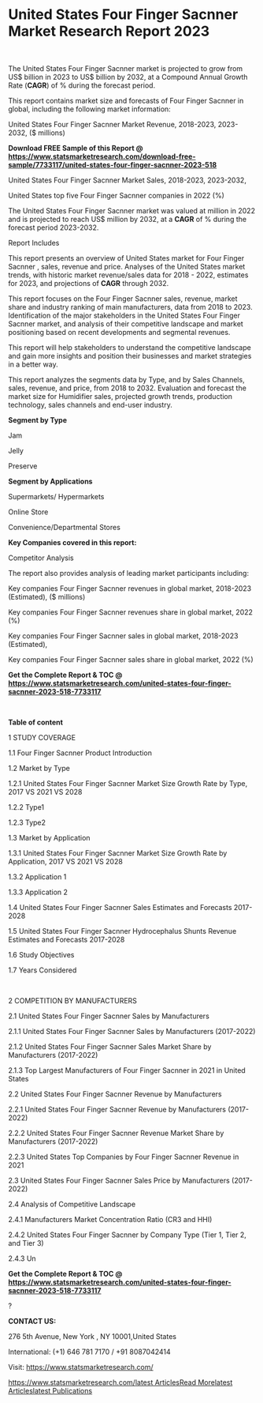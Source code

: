 <h1>United States Four Finger Sacnner Market Research Report 2023</h1><br/><p>The United States Four Finger Sacnner market is projected to grow from US$ billion in 2023 to US$ billion by 2032, at a Compound Annual Growth Rate (<strong>CAGR</strong>) of % during the forecast period.</p>
 
 
 
 <p>This report contains market size and forecasts of Four Finger Sacnner in global, including the following market information:</p>
 
 
 
 <p>United States Four Finger Sacnner Market Revenue, 2018-2023, 2023-2032, ($ millions)</p>
 
 
 
 <p><strong>Download FREE Sample of this Report @ <a href="https://www.statsmarketresearch.com/download-free-sample/7733117/united-states-four-finger-sacnner-2023-518">https://www.statsmarketresearch.com/download-free-sample/7733117/united-states-four-finger-sacnner-2023-518</a></strong></p>
 
 
 
 <p>United States Four Finger Sacnner Market Sales, 2018-2023, 2023-2032,</p>
 
 
 
 <p>United States top five Four Finger Sacnner companies in 2022 (%)</p>
 
 
 
 <p>The United States Four Finger Sacnner market was valued at million in 2022 and is projected to reach US$ million by 2032, at a <strong>CAGR</strong> of % during the forecast period 2023-2032.</p>
 
 
 
 <p>Report Includes</p>
 
 
 
 <p>This report presents an overview of United States market for Four Finger Sacnner , sales, revenue and price. Analyses of the United States market trends, with historic market revenue/sales data for 2018 - 2022, estimates for 2023, and projections of <strong>CAGR</strong> through 2032.</p>
 
 
 
 <p>This report focuses on the Four Finger Sacnner sales, revenue, market share and industry ranking of main manufacturers, data from 2018 to 2023. Identification of the major stakeholders in the United States Four Finger Sacnner market, and analysis of their competitive landscape and market positioning based on recent developments and segmental revenues.</p>
 
 
 
 <p>This report will help stakeholders to understand the competitive landscape and gain more insights and position their businesses and market strategies in a better way.</p>
 
 
 
 <p>This report analyzes the segments data by Type, and by Sales Channels, sales, revenue, and price, from 2018 to 2032. Evaluation and forecast the market size for Humidifier sales, projected growth trends, production technology, sales channels and end-user industry.</p>
 
 
 
 <p><strong>Segment by Type</strong></p>
 
 
 
 <p>Jam</p>
 
 
 
 <p>Jelly</p>
 
 
 
 <p>Preserve</p>
 
 
 
 <p><strong>Segment <strong><strong>by Applications</strong></strong></strong></p>
 
 
 
 <p>Supermarkets/ Hypermarkets</p>
 
 
 
 <p>Online Store</p>
 
 
 
 <p>Convenience/Departmental Stores</p>
 
 
 
 <p><strong>Key Companies covered in this report:</strong></p>
 
 
 
 <p>Competitor Analysis</p>
 
 
 
 <p>The report also provides analysis of leading market participants including:</p>
 
 
 
 <p>Key companies Four Finger Sacnner revenues in global market, 2018-2023 (Estimated), ($ millions)</p>
 
 
 
 <p>Key companies Four Finger Sacnner revenues share in global market, 2022 (%)</p>
 
 
 
 <p>Key companies Four Finger Sacnner sales in global market, 2018-2023 (Estimated),</p>
 
 
 
 <p>Key companies Four Finger Sacnner sales share in global market, 2022 (%)</p>
 
 
 
 <div><b>Get the Complete Report & TOC @ <a href="https://www.statsmarketresearch.com/united-states-four-finger-sacnner-2023-518-7733117">https://www.statsmarketresearch.com/united-states-four-finger-sacnner-2023-518-7733117</a></b></div>
 
 
 
 <p><br />
 
 <b>Table of content</b></p>
 
 
 
 <p>1 STUDY COVERAGE<br />
 
 1.1 Four Finger Sacnner Product Introduction<br />
 
 1.2 Market by Type<br />
 
 1.2.1 United States Four Finger Sacnner Market Size Growth Rate by Type, 2017 VS 2021 VS 2028<br />
 
 1.2.2 Type1<br />
 
 1.2.3 Type2<br />
 
 1.3 Market by Application<br />
 
 1.3.1 United States Four Finger Sacnner Market Size Growth Rate by Application, 2017 VS 2021 VS 2028<br />
 
 1.3.2 Application 1<br />
 
 1.3.3 Application 2<br />
 
 1.4 United States Four Finger Sacnner Sales Estimates and Forecasts 2017-2028<br />
 
 1.5 United States Four Finger Sacnner Hydrocephalus Shunts Revenue Estimates and Forecasts 2017-2028<br />
 
 1.6 Study Objectives<br />
 
 1.7 Years Considered<br />
 
 <br />
 
 2 COMPETITION BY MANUFACTURERS<br />
 
 2.1 United States Four Finger Sacnner Sales by Manufacturers<br />
 
 2.1.1 United States Four Finger Sacnner Sales by Manufacturers (2017-2022)<br />
 
 2.1.2 United States Four Finger Sacnner Sales Market Share by Manufacturers (2017-2022)<br />
 
 2.1.3 Top Largest Manufacturers of Four Finger Sacnner in 2021 in United States<br />
 
 2.2 United States Four Finger Sacnner Revenue by Manufacturers<br />
 
 2.2.1 United States Four Finger Sacnner Revenue by Manufacturers (2017-2022)<br />
 
 2.2.2 United States Four Finger Sacnner Revenue Market Share by Manufacturers (2017-2022)<br />
 
 2.2.3 United States Top Companies by Four Finger Sacnner Revenue in 2021<br />
 
 2.3 United States Four Finger Sacnner Sales Price by Manufacturers (2017-2022)<br />
 
 2.4 Analysis of Competitive Landscape<br />
 
 2.4.1 Manufacturers Market Concentration Ratio (CR3 and HHI)<br />
 
 2.4.2 United States Four Finger Sacnner by Company Type (Tier 1, Tier 2, and Tier 3)<br />
 
 2.4.3 Un</p>
 
 
 
 <div><b>Get the Complete Report & TOC @ <a href="https://www.statsmarketresearch.com/united-states-four-finger-sacnner-2023-518-7733117">https://www.statsmarketresearch.com/united-states-four-finger-sacnner-2023-518-7733117</a></b></div>
 
 
 
 <p>? </p>
 
 
 
 <p><b>CONTACT US:</b><br />
 
 276 5th Avenue, New York , NY 10001,United States<br />
 
 International: (+1) 646 781 7170 / +91 8087042414<br />
 
 Visit: <a href="https://www.statsmarketresearch.com/">https://www.statsmarketresearch.com/</a><br />
 
 <a href="https://gyeongbokgung.com">https://www.statsmarketresearch.com/</a><a href="https://hallyeomaritime.com">latest Articles</a><a href="https://jingwansa.com">Read More</a><a href="https://nguoiviet.jp/">latest Articles</a><a href="https://www.intelmarketresearch.com/">latest Publications</a></p>